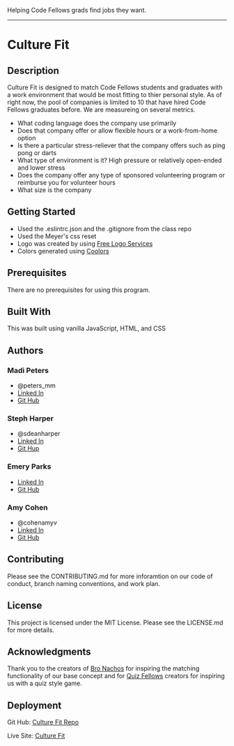 Helping Code Fellows grads find jobs they want.
****

# Culture Fit

## Description
Culture Fit is designed to match Code Fellows students and graduates with a work environment that would be most fitting to thier personal style. As of right now, the pool of companies is limited to 10 that have hired Code Fellows graduates before.  We are measureing on several metrics.
* What coding language does the company use primarily
* Does that company offer or allow flexible hours or a work-from-home option
* Is there a particular stress-reliever that the company offers such as ping pong or darts
* What type of environment is it? High pressure or relatively open-ended and lower stress
* Does the company offer any type of sponsored volunteering program or reimburse you for volunteer hours
* What size is the company

## Getting Started
* Used the .eslintrc.json and the .gitignore from the class repo
* Used the Meyer's css reset
* Logo was created by using [Free Logo Services](https://www.freelogoservices.com/step3/parent/8321394?lastsave=2270463892ae1af356236ba73d3a87fc)
* Colors generated using [Coolors](https://coolors.co/cee0dc-757780-1ca3ce-eae7dc-afaab9)

## Prerequisites
There are no prerequisites for using this program.

## Built With
This was built using vanilla JavaScript, HTML, and CSS

## Authors
### Madi Peters
* @peters_mm
* [Linked In](https://www.linkedin.com/in/madeline-peters/)
* [Git Hub](https://github.com/madelinepet)
### Steph Harper
* @sdeanharper
* [Linked In](https://www.linkedin.com/in/sdeanharper)
* [Git Hup](github.com/IndigoShock)
### Emery Parks
* [Linked In](https://www.linkedin.com/in/emeryparks/)
* [Git Hub](https://github.com/EmeryP)
### Amy Cohen
* @cohenamyv
* [Linked In](https://www.linkedin.com/in/amyvcohen/)
* [Git Hub](https://github.com/AmyCohen)

## Contributing
Please see the CONTRIBUTING.md for more inforamtion on our code of conduct, branch naming conventions, and work plan.

## License
This project is licensed under the MIT License. Please see the LICENSE.md for more details.

## Acknowledgments
Thank you to the creators of [Bro Nachos](http://bronacho.com/) for inspiring the matching functionality of our base concept and for [Quiz Fellows](https://ccloops.github.io/quiz-fellows/index.html) creators for inspiring us with a quiz style game.

## Deployment
Git Hub: [Culture Fit Repo](https://github.com/EmeryP/culture-fit)

Live Site: [Culture Fit](https://emeryp.github.io/culture-fit/)
